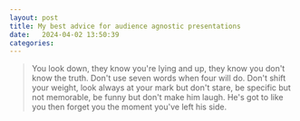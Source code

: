 ```yaml
---
layout: post
title: My best advice for audience agnostic presentations
date:   2024-04-02 13:50:39
categories: 
---
```


<blockquote>You look down, they know you're lying and up, they know you don't know the truth. Don't use seven words when four will do. Don't shift your weight, look always at your mark but don't stare, be specific but not memorable, be funny but don't make him laugh. He's got to like you then forget you the moment you've left his side. </blockquote>





